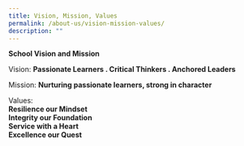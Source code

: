 ```yaml
---
title: Vision, Mission, Values
permalink: /about-us/vision-mission-values/
description: ""
---
```

**School Vision and Mission**

Vision: **Passionate Learners . Critical Thinkers . Anchored Leaders**

Mission: **Nurturing passionate learners, strong in character**

Values:  <br>
**Resilience our Mindset**<br>
**Integrity our Foundation**<br>
**Service with a Heart**<br>
**Excellence our Quest**